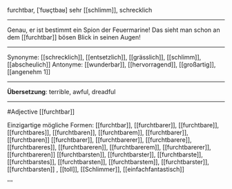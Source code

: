 furchtbar, [ˈfʊʁçtbaʁ]
sehr [[schlimm]], schrecklich

---
Genau, er ist bestimmt ein Spion der Feuermarine! Das sieht man schon an dem [[furchtbar]] bösen Blick in seinen Augen!

---
Synonyme: [[schrecklich]], [[entsetzlich]], [[grässlich]], [[schlimm]], [[abscheulich]]
Antonyme: [[wunderbar]], [[hervorragend]], [[großartig]], [[angenehm 1]]

---
**Übersetzung**:
terrible, awful, dreadful

---
#Adjective [[furchtbar]]


Einzigartige mögliche Formen: 
[[furchtbar]], [[furchtbarer]], [[furchtbare]], [[furchtbares]], [[furchtbaren]], [[furchtbarem]], [[furchtbarer]], [[furchtbaren]]
[[furchtbarer]], [[furchtbarerer]], [[furchtbarere]], [[furchtbareres]], [[furchtbareren]], [[furchtbarerem]], [[furchtbarerer]], [[furchtbareren]]
[[furchtbarsten]], [[furchtbarster]], [[furchtbarste]], [[furchtbarstes]], [[furchtbarsten]], [[furchtbarstem]], [[furchtbarster]], [[furchtbarsten]]
, [[toll]], [[Schlimmer]], [[einfachfantastisch]]


'''